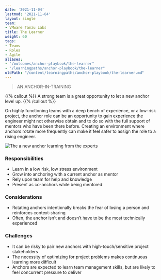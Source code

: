 ```yaml
---
date: '2021-11-04'
lastmod: '2021-11-04'
layout: single
team:
- VMware Tanzu Labs
title: The Learner
weight: 60
tags:
- Teams
- Roles
- Agile
aliases:
- "/outcomes/anchor-playbook/the-learner"
- "/learningpaths/anchor-playbook/the-learner"
oldPath: "/content/learningpaths/anchor-playbook/the-learner.md"
---
```

> AN ANCHOR-IN-TRAINING

{{% callout %}}
A strong team is a great opportunity to let a new anchor level up.
{{% /callout %}}

On highly functioning teams with a deep bench of experience, or a low-risk project, the anchor role can be an opportunity to gain experience the engineer might not otherwise obtain and to do so with the full support of mentors who have been there before. Creating an environment where anchors rotate more frequently can make it feel safer to assign the role to a rising engineer.

![The a new anchor learning from the experts](/learningpaths/anchor-playbook/images/meeting2.jpg)

### Responsibilities
- Learn in a low risk, low stress environment
- Grow into anchoring with a current anchor as mentor
- Rely upon team for help and knowledge
- Present as co-anchors while being mentored

### Considerations
- Rotating anchors intentionally breaks the fear of losing a person and reinforces context-sharing
- Often, the anchor isn’t and doesn’t have to be the most technically experienced

### Challenges
- It can be risky to pair new anchors with high-touch/sensitive project stakeholders
- The necessity of optimizing for project problems makes continuous learning more difficult
- Anchors are expected to learn team management skills, but are likely to feel concurrent pressure to deliver
